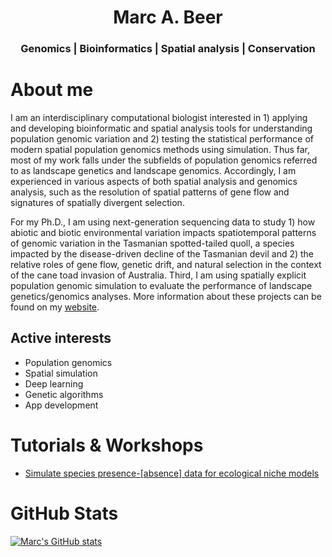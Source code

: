 <div align="center">
<center>
	<h1>Marc A. Beer</h1>
	<h3>Genomics | Bioinformatics | Spatial analysis | Conservation</h3>
</center>
</div>


# About me
I am an interdisciplinary computational biologist interested in 1) applying and developing bioinformatic and spatial analysis tools for understanding population genomic variation and 2) testing the statistical performance of modern spatial population genomics methods using simulation. Thus far, most of my work falls under the subfields of population genomics referred to as landscape genetics and landscape genomics. Accordingly, I am experienced in various aspects of both spatial analysis and genomics analysis, such as the resolution of spatial patterns of gene flow and signatures of spatially divergent selection.

For my Ph.D., I am using next-generation sequencing data to study 1) how abiotic and biotic environmental variation impacts spatiotemporal patterns of genomic variation in the Tasmanian spotted-tailed quoll, a species impacted by the disease-driven decline of the Tasmanian devil and 2) the relative roles of gene flow, genetic drift, and natural selection in the context of the cane toad invasion of Australia. Third, I am using spatially explicit population genomic simulation to evaluate the performance of landscape genetics/genomics analyses. More information about these projects can be found on my <a href="https://marcabeer.github.io//">website</a>.

## Active interests
- Population genomics
- Spatial simulation
- Deep learning
- Genetic algorithms
- App development

# Tutorials & Workshops
- <a href="https://github.com/marcabeer/Species_presence_simulation">Simulate species presence-[absence] data for ecological niche models</a>

# GitHub Stats
[![Marc's GitHub stats](https://github-readme-stats.vercel.app/api?username=marcabeer)](https://github.com/marcabeer/github-readme-stats)
